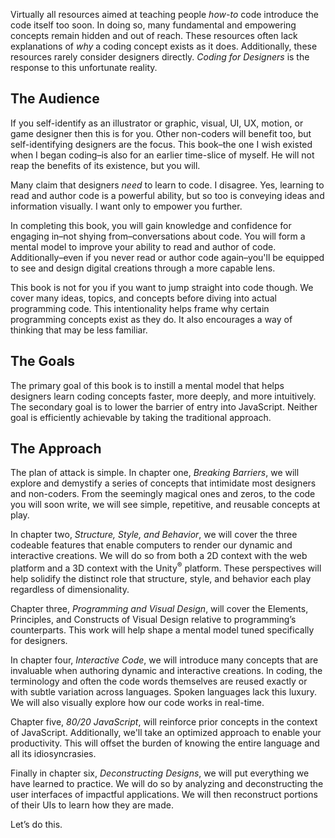 Virtually all resources aimed at teaching people *how-to* code introduce the code itself too soon. In doing so, many fundamental and empowering concepts remain hidden and out of reach. These resources often lack explanations of *why* a coding concept exists as it does. Additionally, these resources rarely consider designers directly. *Coding for Designers* is the response to this unfortunate reality.

## The Audience

If you self-identify as an illustrator or graphic, visual, UI, UX, motion, or game designer then this is for you. Other non-coders will benefit too, but self-identifying designers are the focus. This book–the one I wish existed when I began coding–is also for an earlier time-slice of myself. He will not reap the benefits of its existence, but you will.

Many claim that designers *need* to learn to code. I disagree. Yes, learning to read and author code is a powerful ability, but so too is conveying ideas and information visually. I want only to empower you further.

 In completing this book, you will gain knowledge and confidence for engaging in–not shying from–conversations about code. You will form a mental model to improve your ability to read and author of code. Additionally–even if you never read or author code again–you'll be equipped to see and design digital creations through a more capable lens.

This book is not for you if you want to jump straight into code though. We cover many ideas, topics, and concepts before diving into actual programming code. This intentionality helps frame why certain programming concepts exist as they do. It also encourages a way of thinking that may be less familiar.

## The Goals

The primary goal of this book is to instill a mental model that helps designers learn coding concepts faster, more deeply, and more intuitively. The secondary goal is to lower the barrier of entry into JavaScript. Neither goal is efficiently achievable by taking the traditional approach.

## The Approach

The plan of attack is simple. In chapter one, *Breaking Barriers*, we will explore and demystify a series of concepts that intimidate most designers and non-coders. From the seemingly magical ones and zeros, to the code you will soon write, we will see simple, repetitive, and reusable concepts at play.

In chapter two, *Structure, Style, and Behavior*, we will cover the three codeable features that enable computers to render our dynamic and interactive creations. We will do so from both a 2D context with the web platform and a 3D context with the Unity<sup>®</sup> platform. These perspectives will help solidify the distinct role that structure, style, and behavior each play regardless of dimensionality.

Chapter three, *Programming and Visual Design*, will cover the Elements, Principles, and Constructs of Visual Design relative to programming’s counterparts. This work will help shape a mental model tuned specifically for designers.

In chapter four, *Interactive Code*, we will introduce many concepts that are invaluable when authoring dynamic and interactive creations. In coding, the terminology and often the code words themselves are reused exactly or with subtle variation across languages. Spoken languages lack this luxury. We will also visually explore how our code works in real-time.

Chapter five, *80/20 JavaScript*, will reinforce prior concepts in the context of JavaScript. Additionally, we'll take an optimized approach to enable your productivity. This will offset the burden of knowing the entire language and all its idiosyncrasies.

Finally in chapter six, *Deconstructing Designs*, we will put everything we have learned to practice. We will do so by analyzing and deconstructing the user interfaces of impactful applications. We will then reconstruct portions of their UIs to learn how they are made.

Let’s do this.